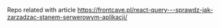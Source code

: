 Repo related with article https://frontcave.pl/react-query---sprawdz-jak-zarzadzac-stanem-serwerowym-aplikacji/
